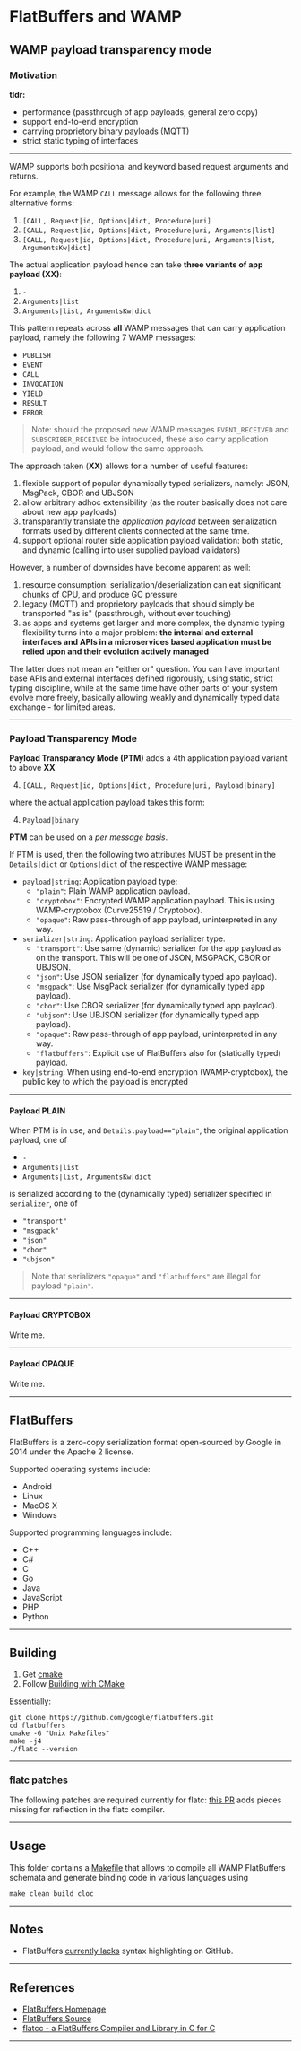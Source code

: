 # FlatBuffers and WAMP

## WAMP payload transparency mode

### Motivation

**tldr:**

* performance (passthrough of app payloads, general zero copy)
* support end-to-end encryption
* carrying proprietory binary payloads (MQTT)
* strict static typing of interfaces

---

WAMP supports both positional and keyword based request arguments and returns.

For example, the WAMP `CALL` message allows for the following three alternative forms:

1. `[CALL, Request|id, Options|dict, Procedure|uri]`
2. `[CALL, Request|id, Options|dict, Procedure|uri, Arguments|list]`
3. `[CALL, Request|id, Options|dict, Procedure|uri, Arguments|list, ArgumentsKw|dict]`

The actual application payload hence can take **three variants of app payload (XX)**:

1. `-`
2. `Arguments|list`
3. `Arguments|list, ArgumentsKw|dict`

This pattern repeats across **all** WAMP messages that can carry application payload, namely the following 7 WAMP messages:

* `PUBLISH`
* `EVENT`
* `CALL`
* `INVOCATION`
* `YIELD`
* `RESULT`
* `ERROR`

> Note: should the proposed new WAMP messages `EVENT_RECEIVED` and `SUBSCRIBER_RECEIVED` be introduced,
these also carry application payload, and would follow the same approach.

The approach taken (**XX**) allows for a number of useful features:

1. flexible support of popular dynamically typed serializers, namely: JSON, MsgPack, CBOR and UBJSON
2. allow arbitrary adhoc extensibility (as the router basically does not care about new app payloads)
3. transparantly translate the *application payload* between serialization formats used by different clients connected at the same time.
4. support optional router side application payload validation: both static, and dynamic (calling into user supplied payload validators)

However, a number of downsides have become apparent as well:

1. resource consumption: serialization/deserialization can eat significant chunks of CPU, and produce GC pressure
2. legacy (MQTT) and proprietory payloads that should simply be transported "as is" (passthrough, without ever touching)
3. as apps and systems get larger and more complex, the dynamic typing flexibility turns into a major problem: **the internal and external interfaces and APIs in a microservices based application must be relied upon and their evolution actively managed**

The latter does not mean an "either or" question. You can have important base APIs and external interfaces defined rigorously, using static, strict typing discipline, while at the same time have other parts of your system evolve more freely, basically allowing weakly and dynamically typed data exchange - for limited areas.

---


### Payload Transparency Mode

**Payload Transparancy Mode (PTM)** adds a 4th application payload variant to above **XX**

4. `[CALL, Request|id, Options|dict, Procedure|uri, Payload|binary]`

where the actual application payload takes this form:

4. `Payload|binary`

**PTM** can be used on a *per message basis*.

If PTM is used, then the following two attributes MUST be present in the `Details|dict` or `Options|dict` of the respective WAMP message:

* `payload|string`: Application payload type:
    * `"plain"`: Plain WAMP application payload.
    * `"cryptobox"`: Encrypted WAMP application payload. This is using WAMP-cryptobox (Curve25519 / Cryptobox).
    * `"opaque"`: Raw pass-through of app payload, uninterpreted in any way.
* `serializer|string`: Application payload serializer type.
    * `"transport"`: Use same (dynamic) serializer for the app payload as on the transport. This will be one of JSON, MSGPACK, CBOR or UBJSON.
    * `"json"`: Use JSON serializer (for dynamically typed app payload).
    * `"msgpack"`: Use MsgPack serializer (for dynamically typed app payload).
    * `"cbor"`: Use CBOR serializer (for dynamically typed app payload).
    * `"ubjson"`: Use UBJSON serializer (for dynamically typed app payload).
    * `"opaque"`: Raw pass-through of app payload, uninterpreted in any way.
    * `"flatbuffers"`: Explicit use of FlatBuffers also for (statically typed) payload.
* `key|string`: When using end-to-end encryption (WAMP-cryptobox), the public key to which the payload is encrypted
---

#### Payload PLAIN

When PTM is in use, and `Details.payload=="plain"`, the original application payload, one of

* `-`
* `Arguments|list`
* `Arguments|list, ArgumentsKw|dict`

is serialized according to the (dynamically typed) serializer specified in `serializer`, one of

* `"transport"`
* `"msgpack"`
* `"json"`
* `"cbor"`
* `"ubjson"`

> Note that serializers `"opaque"` and `"flatbuffers"` are illegal for payload `"plain"`.

---

#### Payload CRYPTOBOX

Write me.

---

#### Payload OPAQUE

Write me.

---


## FlatBuffers

FlatBuffers is a zero-copy serialization format open-sourced by Google in 2014 under the Apache 2 license.

Supported operating systems include:

* Android
* Linux
* MacOS X
* Windows

Supported programming languages include:

* C++
* C#
* C
* Go
* Java
* JavaScript
* PHP
* Python

---

## Building

1. Get [cmake](https://cmake.org/)
2. Follow [Building with CMake](https://github.com/google/flatbuffers/blob/master/docs/source/Building.md#building-with-cmake)

Essentially:

```console
git clone https://github.com/google/flatbuffers.git
cd flatbuffers
cmake -G "Unix Makefiles"
make -j4
./flatc --version
```

---

### flatc patches

The following patches are required currently for flatc: [this PR](https://github.com/google/flatbuffers/pull/4713) adds pieces missing for reflection in the flatc compiler.

---


## Usage

This folder contains a [Makefile](Makefile) that allows to compile all WAMP FlatBuffers schemata and generate binding code in various languages using

```console
make clean build cloc
```

---


## Notes

* FlatBuffers [currently lacks](https://github.com/google/flatbuffers/issues/4237) syntax highlighting on GitHub.

---

## References

* [FlatBuffers Homepage](https://google.github.io/flatbuffers/)
* [FlatBuffers Source](https://github.com/google/flatbuffers)
* [flatcc - a FlatBuffers Compiler and Library in C for C](https://github.com/dvidelabs/flatcc)


---
